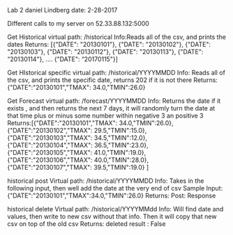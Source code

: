Lab 2
daniel Lindberg
date: 2-28-2017



Different calls to my server on 52.33.88.132:5000

Get Historical 
virtual path: /historical
Info:Reads all of the csv, and prints the dates
Returns: [{"DATE": "20130101"}, 
{"DATE": "20130102"}, 
{"DATE": "20130103"},
{"DATE": "20130112"}, 
{"DATE": "20130113"}, 
{"DATE": “20130114"},
....
 {"DATE": “20170115"}]

Get HIstorical specific
virtual path: /historical/YYYYMMDD
Info: Reads all of the csv, and prints the specific date, returns 202 if it is not there
Returns:{"DATE":"20130101","TMAX":
34.0,"TMIN":26.0}

Get Forecast
virtual path: /forecast/YYYYMMDD
Info: Returns the date if it exists , and then returns the next 7 days, it will randomly turn the date at that time plus or minus some number within negative 3 an positive 3 
Returns:[{"DATE":"20130101","TMAX":
34.0,"TMIN":26.0},
{"DATE":"20130102","TMAX":
29.5,"TMIN":15.0},
{"DATE":"20130103","TMAX":
34.5,"TMIN":12.0},
{"DATE":"20130104","TMAX":
36.5,"TMIN":23.0},
{"DATE":"20130105","TMAX":
41.0,"TMIN":19.0},
{"DATE":"20130106","TMAX":
40.0,"TMIN":28.0},
{"DATE":"20130107","TMAX":
39.5,"TMIN":19.0} ]


historical post
Virtual path: /historical/YYYYMMDD
Info: Takes in the following input, then well add the date at the very end of csv
Sample Input: {"DATE":"20130101","TMAX":34.0,"TMIN":26.0}
Returns: Post: Response

historical delete
Virtual path: /historical/YYYYMMdd
Info: Will find date and values, then write to new csv without that info. Then it will copy that new csv on top of the old csv
Returns: deleted result : False


